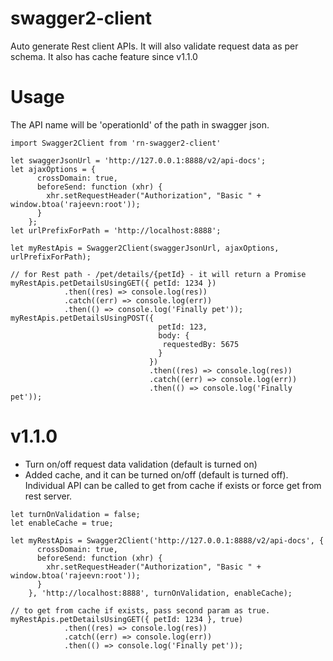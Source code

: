# swagger2-client
Auto generate Rest client APIs. It will also validate request data as per schema. It also has cache feature since v1.1.0

# Usage
The API name will be 'operationId' of the path in swagger json.
```
import Swagger2Client from 'rn-swagger2-client'

let swaggerJsonUrl = 'http://127.0.0.1:8888/v2/api-docs';
let ajaxOptions = {
      crossDomain: true,
      beforeSend: function (xhr) {
        xhr.setRequestHeader("Authorization", "Basic " + window.btoa('rajeevn:root'));
      }
    };
let urlPrefixForPath = 'http://localhost:8888';

let myRestApis = Swagger2Client(swaggerJsonUrl, ajaxOptions, urlPrefixForPath);

// for Rest path - /pet/details/{petId} - it will return a Promise
myRestApis.petDetailsUsingGET({ petId: 1234 })
            .then((res) => console.log(res))
            .catch((err) => console.log(err))
            .then(() => console.log('Finally pet'));
myRestApis.petDetailsUsingPOST({ 
                                 petId: 123, 
                                 body: {
                                  requestedBy: 5675
                                 }
                               })
                               .then((res) => console.log(res))
                               .catch((err) => console.log(err))
                               .then(() => console.log('Finally pet'));
```
# v1.1.0
- Turn on/off request data validation (default is turned on)
- Added cache, and it can be turned on/off (default is turned off). Individual API can be called to get from cache if exists or force get from rest server.
```
let turnOnValidation = false;
let enableCache = true;

let myRestApis = Swagger2Client('http://127.0.0.1:8888/v2/api-docs', {
      crossDomain: true,
      beforeSend: function (xhr) {
        xhr.setRequestHeader("Authorization", "Basic " + window.btoa('rajeevn:root'));
      }
    }, 'http://localhost:8888', turnOnValidation, enableCache);
    
// to get from cache if exists, pass second param as true.
myRestApis.petDetailsUsingGET({ petId: 1234 }, true)
            .then((res) => console.log(res))
            .catch((err) => console.log(err))
            .then(() => console.log('Finally pet'));    
```

